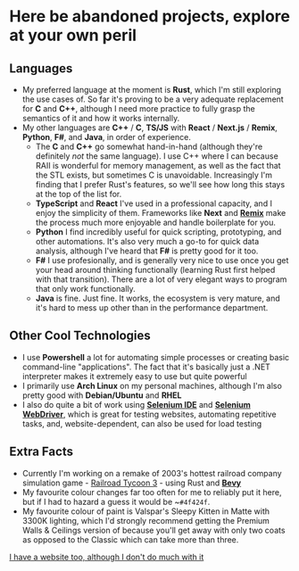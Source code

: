 # Here be abandoned projects, explore at your own peril

## Languages
- My preferred language at the moment is **Rust**, which I'm still exploring the use cases of. So far it's proving to be a very adequate replacement for **C** and **C++**, although I need more practice to fully grasp the semantics of it and how it works internally.
- My other languages are **C++** / **C**, **TS/JS** with **React** / **Next.js** / **Remix**, **Python**, **F#**, and **Java**, in order of experience.
    - The **C** and **C++** go somewhat hand-in-hand (although they're definitely *not* the same language). I use C++ where I can because RAII is wonderful for memory management, as well as the fact that the STL exists, but sometimes C is unavoidable. Increasingly I'm finding that I prefer Rust's features, so we'll see how long this stays at the top of the list for.
    - **TypeScript** and **React** I've used in a professional capacity, and I enjoy the simplicity of them. Frameworks like **Next** and [**Remix**](https://github.com/remix-run) make the process much more enjoyable and handle boilerplate for you.
    - **Python** I find incredibly useful for quick scripting, prototyping, and other automations. It's also very much a go-to for quick data analysis, although I've heard that **F#** is pretty good for it too.
    - **F#** I use profesionally, and is generally very nice to use once you get your head around thinking functionally (learning Rust first helped with that transition). There are a lot of very elegant ways to program that only work functionally.
    - **Java** is fine. Just fine. It works, the ecosystem is very mature, and it's hard to mess up other than in the performance department.
 
## Other Cool Technologies
- I use **Powershell** a lot for automating simple processes or creating basic command-line "applications". The fact that it's basically just a .NET interpreter makes it extremely easy to use but quite powerful
- I primarily use **Arch Linux** on my personal machines, although I'm also pretty good with **Debian/Ubuntu** and **RHEL**
- I also do quite a bit of work using [**Selenium IDE**](https://github.com/SeleniumHQ/selenium-ide) and [**Selenium WebDriver**](https://github.com/seleniumhq/selenium), which is great for testing websites, automating repetitive tasks, and, website-dependent, can also be used for load testing

## Extra Facts
- Currently I'm working on a remake of 2003's hottest railroad company simulation game - [Railroad Tycoon 3](https://en.wikipedia.org/wiki/Railroad_Tycoon_3) - using Rust and [**Bevy**](https://github.com/bevyengine/bevy)
- My favourite colour changes far too often for me to reliably put it here, but if I had to hazard a guess it would be ~`#4f424f`.
- My favourite colour of paint is Valspar's Sleepy Kitten in Matte with 3300K lighting, which I'd strongly recommend getting the Premium Walls & Ceilings version of because you'll get away with only two coats as opposed to the Classic which can take more than three.

[I have a website too, although I don't do much with it](https://agarrity.com)
